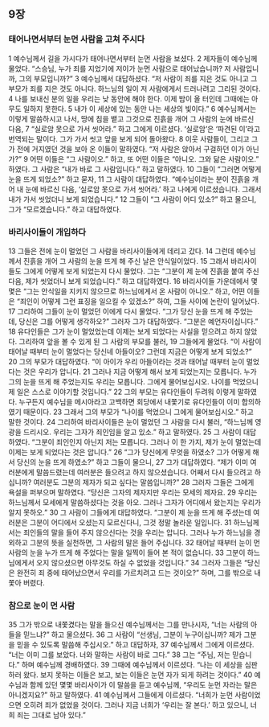 ## 9장
### 태어나면서부터 눈먼 사람을 고쳐 주시다
1 예수님께서 길을 가시다가 태어나면서부터 눈먼 사람을 보셨다.
2 제자들이 예수님께 물었다. “스승님, 누가 죄를 지었기에 저이가 눈먼 사람으로 태어났습니까? 저 사람입니까, 그의 부모입니까?”
3 예수님께서 대답하셨다. “저 사람이 죄를 지은 것도 아니고 그 부모가 죄를 지은 것도 아니다. 하느님의 일이 저 사람에게서 드러나려고 그리된 것이다.
4 나를 보내신 분의 일을 우리는 낮 동안에 해야 한다. 이제 밤이 올 터인데 그때에는 아무도 일하지 못한다.
5 내가 이 세상에 있는 동안 나는 세상의 빛이다.”
6 예수님께서는 이렇게 말씀하시고 나서, 땅에 침을 뱉고 그것으로 진흙을 개어 그 사람의 눈에 바르신 다음,
7 “실로암 못으로 가서 씻어라.” 하고 그에게 이르셨다. ‘실로암’은 ‘파견된 이’라고 번역되는 말이다. 그가 가서 씻고 앞을 보게 되어 돌아왔다.
8 이웃 사람들이, 그리고 그가 전에 거지였던 것을 보아 온 이들이 말하였다. “저 사람은 앉아서 구걸하던 이가 아닌가?”
9 어떤 이들은 “그 사람이오.” 하고, 또 어떤 이들은 “아니오. 그와 닮은 사람이오.” 하였다. 그 사람은 “내가 바로 그 사람입니다.” 하고 말하였다.
10 그들이 “그러면 어떻게 눈을 뜨게 되었소?” 하고 묻자,
11 그 사람이 대답하였다. “예수님이라는 분이 진흙을 개어 내 눈에 바르신 다음, ‘실로암 못으로 가서 씻어라.’ 하고 나에게 이르셨습니다. 그래서 내가 가서 씻었더니 보게 되었습니다.”
12 그들이 “그 사람이 어디 있소?” 하고 물으니, 그가 “모르겠습니다.” 하고 대답하였다.
### 바리사이들이 개입하다
13 그들은 전에 눈이 멀었던 그 사람을 바리사이들에게 데리고 갔다.
14 그런데 예수님께서 진흙을 개어 그 사람의 눈을 뜨게 해 주신 날은 안식일이었다.
15 그래서 바리사이들도 그에게 어떻게 보게 되었는지 다시 물었다. 그는 “그분이 제 눈에 진흙을 붙여 주신 다음, 제가 씻었더니 보게 되었습니다.” 하고 대답하였다.
16 바리사이들 가운데에서 몇몇은 “그는 안식일을 지키지 않으므로 하느님에게서 온 사람이 아니오.” 하고, 어떤 이들은 “죄인이 어떻게 그런 표징을 일으킬 수 있겠소?” 하여, 그들 사이에 논란이 일어났다.
17 그리하여 그들이 눈이 멀었던 이에게 다시 물었다. “그가 당신 눈을 뜨게 해 주었는데, 당신은 그를 어떻게 생각하오?” 그러자 그가 대답하였다. “그분은 예언자이십니다.”
18 유다인들은 그가 눈이 멀었었는데 이제는 보게 되었다는 사실을 믿으려고 하지 않았다. 그리하여 앞을 볼 수 있게 된 그 사람의 부모를 불러,
19 그들에게 물었다. “이 사람이 태어날 때부터 눈이 멀었다는 당신네 아들이오? 그런데 지금은 어떻게 보게 되었소?”
20 그의 부모가 대답하였다. “이 아이가 우리 아들이라는 것과 태어날 때부터 눈이 멀었다는 것은 우리가 압니다.
21 그러나 지금 어떻게 해서 보게 되었는지는 모릅니다. 누가 그의 눈을 뜨게 해 주었는지도 우리는 모릅니다. 그에게 물어보십시오. 나이를 먹었으니 제 일은 스스로 이야기할 것입니다.”
22 그의 부모는 유다인들이 두려워 이렇게 말하였다. 누구든지 예수님을 메시아라고 고백하면 회당에서 내쫓기로 유다인들이 이미 합의하였기 때문이다.
23 그래서 그의 부모가 “나이를 먹었으니 그에게 물어보십시오.” 하고 말한 것이다.
24 그리하여 바리사이들은 눈이 멀었던 그 사람을 다시 불러, “하느님께 영광을 드리시오. 우리는 그자가 죄인임을 알고 있소.” 하고 말하였다.
25 그 사람이 대답하였다. “그분이 죄인인지 아닌지 저는 모릅니다. 그러나 이 한 가지, 제가 눈이 멀었는데 이제는 보게 되었다는 것은 압니다.”
26 “그가 당신에게 무엇을 하였소? 그가 어떻게 해서 당신의 눈을 뜨게 하였소?” 하고 그들이 물으니,
27 그가 대답하였다. “제가 이미 여러분에게 말씀드렸는데 여러분은 들으려고 하지 않으셨습니다. 어째서 다시 들으려고 하십니까? 여러분도 그분의 제자가 되고 싶다는 말씀입니까?”
28 그러자 그들은 그에게 욕설을 퍼부으며 말하였다. “당신은 그자의 제자지만 우리는 모세의 제자요.
29 우리는 하느님께서 모세에게 말씀하셨다는 것을 아오. 그러나 그자가 어디에서 왔는지는 우리가 알지 못하오.”
30 그 사람이 그들에게 대답하였다. “그분이 제 눈을 뜨게 해 주셨는데 여러분은 그분이 어디에서 오셨는지 모르신다니, 그것 정말 놀라운 일입니다.
31 하느님께서는 죄인들의 말을 들어 주지 않으신다는 것을 우리는 압니다. 그러나 누가 하느님을 경외하고 그분의 뜻을 실천하면, 그 사람의 말은 들어 주십니다.
32 태어날 때부터 눈이 먼 사람의 눈을 누가 뜨게 해 주었다는 말을 일찍이 들어 본 적이 없습니다.
33 그분이 하느님에게서 오지 않으셨으면 아무것도 하실 수 없었을 것입니다.”
34 그러자 그들은 “당신은 완전히 죄 중에 태어났으면서 우리를 가르치려고 드는 것이오?” 하며, 그를 밖으로 내쫓아 버렸다.
### 참으로 눈이 먼 사람
35 그가 밖으로 내쫓겼다는 말을 들으신 예수님께서는 그를 만나시자, “너는 사람의 아들을 믿느냐?” 하고 물으셨다.
36 그 사람이 “선생님, 그분이 누구이십니까? 제가 그분을 믿을 수 있도록 말씀해 주십시오.” 하고 대답하자,
37 예수님께서 그에게 이르셨다. “너는 이미 그를 보았다. 너와 말하는 사람이 바로 그다.”
38 그는 “주님, 저는 믿습니다.” 하며 예수님께 경배하였다.
39 그때에 예수님께서 이르셨다. “나는 이 세상을 심판하러 왔다. 보지 못하는 이들은 보고, 보는 이들은 눈먼 자가 되게 하려는 것이다.”
40 예수님과 함께 있던 몇몇 바리사이가 이 말씀을 듣고 예수님께, “우리도 눈먼 자라는 말은 아니겠지요?” 하고 말하였다.
41 예수님께서 그들에게 이르셨다. “너희가 눈먼 사람이었으면 오히려 죄가 없었을 것이다. 그러나 지금 너희가 ‘우리는 잘 본다.’ 하고 있으니, 너희 죄는 그대로 남아 있다.”
